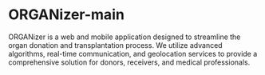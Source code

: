 # ORGANizer-main
ORGANizer is a web and mobile application designed to streamline the organ donation and transplantation process. We utilize advanced algorithms, real-time communication, and geolocation services to provide a comprehensive solution for donors, receivers, and medical professionals.
